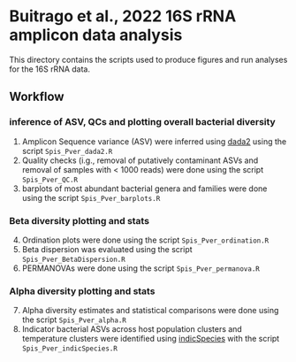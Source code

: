 
# Buitrago et al., 2022 16S rRNA amplicon data analysis

This directory contains the scripts used to produce figures and run analyses for the 16S rRNA data.

## Workflow

### inference of ASV, QCs and plotting overall bacterial diversity 

1. Amplicon Sequence variance (ASV) were inferred using [dada2](https://github.com/benjjneb/dada2) using the script `Spis_Pver_dada2.R`
2. Quality checks (i.g., removal of putatively contaminant ASVs and removal of samples with < 1000 reads) were done   using the script `Spis_Pver_QC.R`
3. barplots of most abundant bacterial genera and families were done using the script `Spis_Pver_barplots.R`

### Beta diversity plotting and stats
4. Ordination plots were done using the script `Spis_Pver_ordination.R`
5. Beta dispersion was evaluated using the script `Spis_Pver_BetaDispersion.R`
6. PERMANOVAs were done using the script `Spis_Pver_permanova.R`

### Alpha diversity plotting and stats
7. Alpha diversity estimates and statistical comparisons were done using the script `Spis_Pver_alpha.R`
8. Indicator bacterial ASVs across host population clusters and temperature clusters were identified using [indicSpecies](https://github.com/emf-creaf/indicspecies) with the script  `Spis_Pver_indicSpecies.R`
